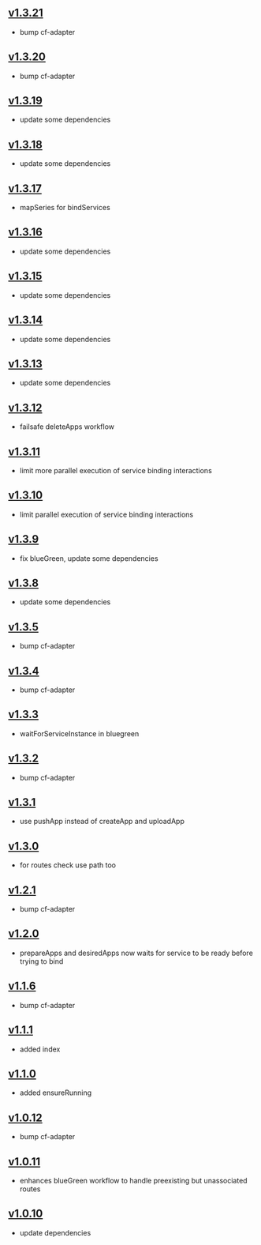 ## [v1.3.21](https://github.com/push2cloud/cf-workflows/compare/v1.3.20...v1.3.21)
- bump cf-adapter

## [v1.3.20](https://github.com/push2cloud/cf-workflows/compare/v1.3.19...v1.3.20)
- bump cf-adapter

## [v1.3.19](https://github.com/push2cloud/cf-workflows/compare/v1.3.18...v1.3.19)
- update some dependencies

## [v1.3.18](https://github.com/push2cloud/cf-workflows/compare/v1.3.17...v1.3.18)
- update some dependencies

## [v1.3.17](https://github.com/push2cloud/cf-workflows/compare/v1.3.16...v1.3.17)
- mapSeries for bindServices

## [v1.3.16](https://github.com/push2cloud/cf-workflows/compare/v1.3.15...v1.3.16)
- update some dependencies

## [v1.3.15](https://github.com/push2cloud/cf-workflows/compare/v1.3.14...v1.3.15)
- update some dependencies

## [v1.3.14](https://github.com/push2cloud/cf-workflows/compare/v1.3.13...v1.3.14)
- update some dependencies

## [v1.3.13](https://github.com/push2cloud/cf-workflows/compare/v1.3.12...v1.3.13)
- update some dependencies

## [v1.3.12](https://github.com/push2cloud/cf-workflows/compare/v1.3.11...v1.3.12)
- failsafe deleteApps workflow

## [v1.3.11](https://github.com/push2cloud/cf-workflows/compare/v1.3.10...v1.3.11)
- limit more parallel execution of service binding interactions

## [v1.3.10](https://github.com/push2cloud/cf-workflows/compare/v1.3.9...v1.3.10)
- limit parallel execution of service binding interactions

## [v1.3.9](https://github.com/push2cloud/cf-workflows/compare/v1.3.8...v1.3.9)
- fix blueGreen, update some dependencies

## [v1.3.8](https://github.com/push2cloud/cf-workflows/compare/v1.3.5...v1.3.8)
- update some dependencies

## [v1.3.5](https://github.com/push2cloud/cf-workflows/compare/v1.3.4...v1.3.5)
- bump cf-adapter

## [v1.3.4](https://github.com/push2cloud/cf-workflows/compare/v1.3.3...v1.3.4)
- bump cf-adapter

## [v1.3.3](https://github.com/push2cloud/cf-workflows/compare/v1.3.2...v1.3.3)
- waitForServiceInstance in bluegreen

## [v1.3.2](https://github.com/push2cloud/cf-workflows/compare/v1.3.1...v1.3.2)
- bump cf-adapter

## [v1.3.1](https://github.com/push2cloud/cf-workflows/compare/v1.3.0...v1.3.1)
- use pushApp instead of createApp and uploadApp

## [v1.3.0](https://github.com/push2cloud/cf-workflows/compare/v1.2.1...v1.3.0)
- for routes check use path too

## [v1.2.1](https://github.com/push2cloud/cf-workflows/compare/v1.2.0...v1.2.1)
- bump cf-adapter

## [v1.2.0](https://github.com/push2cloud/cf-workflows/compare/v1.1.6...v1.2.0)
- prepareApps and desiredApps now waits for service to be ready before trying to bind

## [v1.1.6](https://github.com/push2cloud/cf-workflows/compare/v1.1.1...v1.1.6)
- bump cf-adapter

## [v1.1.1](https://github.com/push2cloud/cf-workflows/compare/v1.1.0...v1.1.1)
- added index

## [v1.1.0](https://github.com/push2cloud/cf-workflows/compare/v1.0.12...v1.1.0)
- added ensureRunning

## [v1.0.12](https://github.com/push2cloud/cf-workflows/compare/v1.0.11...v1.0.12)
- bump cf-adapter

## [v1.0.11](https://github.com/push2cloud/cf-workflows/compare/v1.0.10...v1.0.11)
- enhances blueGreen workflow to handle preexisting but unassociated routes

## [v1.0.10](https://github.com/push2cloud/cf-workflows/compare/v1.0.0...v1.0.10)
- update dependencies
